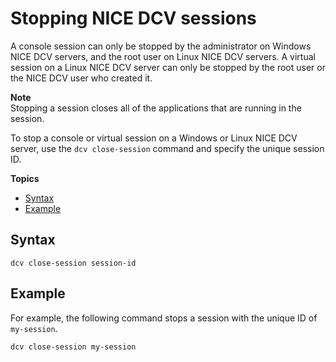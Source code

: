 # Stopping NICE DCV sessions<a name="managing-sessions-lifecycle-stop"></a>

A console session can only be stopped by the administrator on Windows NICE DCV servers, and the root user on Linux NICE DCV servers\. A virtual session on a Linux NICE DCV server can only be stopped by the root user or the NICE DCV user who created it\. 

**Note**  
Stopping a session closes all of the applications that are running in the session\.

To stop a console or virtual session on a Windows or Linux NICE DCV server, use the `dcv close-session` command and specify the unique session ID\.

**Topics**
+ [Syntax](#managing-sessions-lifecycle-stop-syntax)
+ [Example](#example)

## Syntax<a name="managing-sessions-lifecycle-stop-syntax"></a>

```
dcv close-session session-id
```

## Example<a name="example"></a>

For example, the following command stops a session with the unique ID of `my-session`\.

```
dcv close-session my-session
```